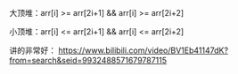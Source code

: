 大顶堆：arr[i] >= arr[2i+1] && arr[i] >= arr[2i+2]

小顶堆：arr[i] <= arr[2i+1] && arr[i] <= arr[2i+2]

讲的非常好：
https://www.bilibili.com/video/BV1Eb41147dK?from=search&seid=9932488571679787115
